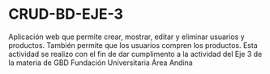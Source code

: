 # CRUD-BD-EJE-3
Aplicación web que permite crear, mostrar, editar y eliminar usuarios y productos. También permite que los usuarios compren los productos. Esta actividad se realizo con el fin de dar cumplimento a la actividad del Eje 3 de la materia de GBD Fundación Universitaria Área Andina
